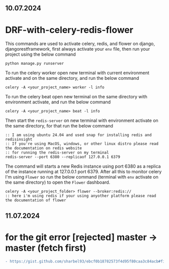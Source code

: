 ## 10.07.2024
# DRF-with-celery-redis-flower
This commands are used to activate celery, redis, and flower on django, djangorestframework, first always activate your `env` file, then run your project using the below command
```CommandPrompt
python manage.py runserver
```
To run the celery worker open new terminal with current environment activate and on the same directory, and run the below command
```CommandPrompt
celery -A <your_project_name> worker -l info
```
To run the celery beat open new terminal on the same directory with environment activate, and run the below command
```CommandPrompt
celery -A <your_project_name> beat -l info
```
Then start the `redis-server` on new terminal with environment activate on the same directory, for that run the below command
```CommandPrompt
:: I am using ubuntu 24.04 and used snap for installing redis and redisinsight
:: If you're using MacOS, windows, or other linux distro please read the documentation on redis website
:: for running the redis-server on my terminal
redis-server --port 6380 --replicaof 127.0.0.1 6379 
```
The command will starts a new Redis instance using port 6380 as a replica of the instance running at 127.0.0.1 port 6379. After all this to monitor celery I'm using `Flower` so run the below command (terminal with `env` activate on the same directory) to open the `Flower` dashboard.
```CommandPrompt
celery -A <your_project_folder> flower --broker:redis://
:: here i'm using redis if your using anyother platform please read the documentation of flower 
```

## 11.07.2024
# for the git error [rejected] master -> master (fetch first) 
```diff
- https://gist.github.com/sharbel93/ebcf0b18782573f4d95f80caa3c84acb#file-how-to-solve-this-problem-of-rejected-master-master-fetch-first
```
